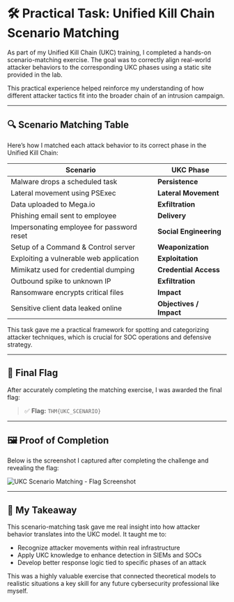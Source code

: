 # 🛠️ Practical Task: Unified Kill Chain Scenario Matching

As part of my Unified Kill Chain (UKC) training, I completed a hands-on scenario-matching exercise. The goal was to correctly align real-world attacker behaviors to the corresponding UKC phases using a static site provided in the lab.

This practical experience helped reinforce my understanding of how different attacker tactics fit into the broader chain of an intrusion campaign.

---

## 🔍 Scenario Matching Table

Here’s how I matched each attack behavior to its correct phase in the Unified Kill Chain:

| Scenario                                                            | UKC Phase            |
|---------------------------------------------------------------------|----------------------|
| Malware drops a scheduled task                                      | **Persistence**      |
| Lateral movement using PSExec                                       | **Lateral Movement** |
| Data uploaded to Mega.io                                            | **Exfiltration**     |
| Phishing email sent to employee                                     | **Delivery**         |
| Impersonating employee for password reset                           | **Social Engineering** |
| Setup of a Command & Control server                                 | **Weaponization**    |
| Exploiting a vulnerable web application                             | **Exploitation**     |
| Mimikatz used for credential dumping                                | **Credential Access**|
| Outbound spike to unknown IP                                        | **Exfiltration**     |
| Ransomware encrypts critical files                                  | **Impact**           |
| Sensitive client data leaked online                                 | **Objectives / Impact** |

This task gave me a practical framework for spotting and categorizing attacker techniques, which is crucial for SOC operations and defensive strategy.

---

## 🎯 Final Flag

After accurately completing the matching exercise, I was awarded the final flag:

> ✅ **Flag:** `THM{UKC_SCENARIO}`

---

## 🖼️ Proof of Completion

Below is the screenshot I captured after completing the challenge and revealing the flag:

![UKC Scenario Matching - Flag Screenshot](https://github.com/user-attachments/assets/35fb65b2-ffb1-4563-9931-5f3db46f2408)

---

## 🧠 My Takeaway

This scenario-matching task gave me real insight into how attacker behavior translates into the UKC model. It taught me to:

- Recognize attacker movements within real infrastructure
- Apply UKC knowledge to enhance detection in SIEMs and SOCs
- Develop better response logic tied to specific phases of an attack

This was a highly valuable exercise that connected theoretical models to realistic situations a key skill for any future cybersecurity professional like myself.
